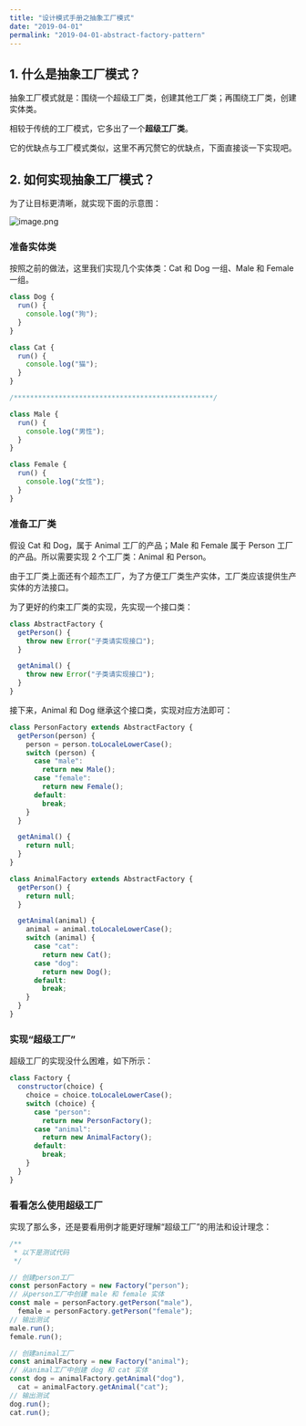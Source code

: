 ```yaml
---
title: "设计模式手册之抽象工厂模式"
date: "2019-04-01"
permalink: "2019-04-01-abstract-factory-pattern"
---
```


## 1. 什么是抽象工厂模式？

抽象工厂模式就是：围绕一个超级工厂类，创建其他工厂类；再围绕工厂类，创建实体类。

相较于传统的工厂模式，它多出了一个**超级工厂类**。

它的优缺点与工厂模式类似，这里不再冗赘它的优缺点，下面直接谈一下实现吧。

## 2. 如何实现抽象工厂模式？

为了让目标更清晰，就实现下面的示意图：

![image.png](https://cdn.nlark.com/yuque/0/2019/png/233327/1554116727371-b8cd40a6-628f-4546-9fa0-99ac494facf7.png#align=left&display=inline&height=287&name=image.png&originHeight=287&originWidth=527&size=266071&status=done&width=527)

### 准备实体类

按照之前的做法，这里我们实现几个实体类：Cat 和 Dog 一组、Male 和 Female 一组。

```javascript
class Dog {
  run() {
    console.log("狗");
  }
}

class Cat {
  run() {
    console.log("猫");
  }
}

/*************************************************/

class Male {
  run() {
    console.log("男性");
  }
}

class Female {
  run() {
    console.log("女性");
  }
}
```

### 准备工厂类

假设 Cat 和 Dog，属于 Animal 工厂的产品；Male 和 Female 属于 Person 工厂的产品。所以需要实现 2 个工厂类：Animal 和 Person。

由于工厂类上面还有个超杰工厂，为了方便工厂类生产实体，工厂类应该提供生产实体的方法接口。

为了更好的约束工厂类的实现，先实现一个接口类：

```javascript
class AbstractFactory {
  getPerson() {
    throw new Error("子类请实现接口");
  }

  getAnimal() {
    throw new Error("子类请实现接口");
  }
}
```

接下来，Animal 和 Dog 继承这个接口类，实现对应方法即可：

```javascript
class PersonFactory extends AbstractFactory {
  getPerson(person) {
    person = person.toLocaleLowerCase();
    switch (person) {
      case "male":
        return new Male();
      case "female":
        return new Female();
      default:
        break;
    }
  }

  getAnimal() {
    return null;
  }
}

class AnimalFactory extends AbstractFactory {
  getPerson() {
    return null;
  }

  getAnimal(animal) {
    animal = animal.toLocaleLowerCase();
    switch (animal) {
      case "cat":
        return new Cat();
      case "dog":
        return new Dog();
      default:
        break;
    }
  }
}
```

### 实现“超级工厂”

超级工厂的实现没什么困难，如下所示：

```javascript
class Factory {
  constructor(choice) {
    choice = choice.toLocaleLowerCase();
    switch (choice) {
      case "person":
        return new PersonFactory();
      case "animal":
        return new AnimalFactory();
      default:
        break;
    }
  }
}
```

### 看看怎么使用超级工厂

实现了那么多，还是要看用例才能更好理解“超级工厂”的用法和设计理念：

```javascript
/**
 * 以下是测试代码
 */

// 创建person工厂
const personFactory = new Factory("person");
// 从person工厂中创建 male 和 female 实体
const male = personFactory.getPerson("male"),
  female = personFactory.getPerson("female");
// 输出测试
male.run();
female.run();

// 创建animal工厂
const animalFactory = new Factory("animal");
// 从animal工厂中创建 dog 和 cat 实体
const dog = animalFactory.getAnimal("dog"),
  cat = animalFactory.getAnimal("cat");
// 输出测试
dog.run();
cat.run();
```

